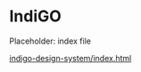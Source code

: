 # IndiGO

Placeholder: index file

<p><a href="indigo-design-system/index.html">indigo-design-system/index.html</a></p>

